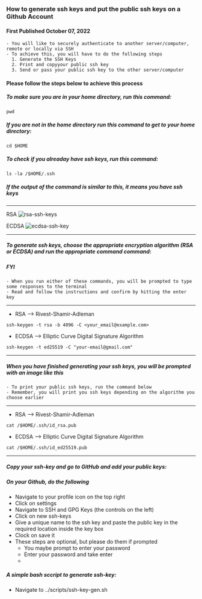 ###  How to generate ssh keys and put the public ssh keys on a Github Account
#### First Published October 07, 2022
  
~~~
- You will like to securely authenticate to another server/computer, remote or locally via SSH
- To achieve this, you will have to do the following steps
  1. Generate the SSH Keys
  2. Print and copyyour public ssh key 
  3. Send or pass your public ssh key to the other server/computer
~~~

#### Please follow the steps below to achieve this process

  ##### To make sure you are in your home directory, run this command:
  ```
  pwd
  ```

  ##### If you are not in the home directory run this command to get to your home directory:
  ```
  cd $HOME
  ```

  ##### To check if you alreaday have ssh keys, run this command:
  ```
  ls -la /$HOME/.ssh
  ```
  ##### If the output of the command is similar to this, it means you have ssh keys
  ***
  RSA ![rsa-ssh-keys](https://user-images.githubusercontent.com/101201113/195610507-62e196bf-41f8-4e76-aac0-1ffd116c334e.png)


  ECDSA ![ecdsa-ssh-key](https://user-images.githubusercontent.com/101201113/195609492-7b94dda8-b26c-4d41-a042-7419a8553925.png)

  ***  
  ##### To generate  ssh keys, choose the appropriate encryption algorithm (RSA or ECDSA) and run the appropriate command command:
  ##### FYI
    - When you run either of these commands, you will be prompted to type some responses to the terminal 
    - Read and follow the instructions and confirm by hitting the enter key
  ***
   - RSA --> Rivest-Shamir-Adleman
  ```
  ssh-keygen -t rsa -b 4096 -C <your_email@example.com>
  ```
   - ECDSA --> Elliptic Curve Digital Signature Algorithm
  ```
  ssh-keygen -t ed25519 -C "your-email@gmail.com"
  ```
  ***
  ##### When you have finished generating your ssh keys, you will be prompted with an image like this
    - To print your public ssh keys, run the command below
    - Remember, you will print you ssh keys depending on the algorithm you choose earlier
  ***
   - RSA --> Rivest-Shamir-Adleman
  ```
  cat /$HOME/.ssh/id_rsa.pub
  ```
   - ECDSA --> Elliptic Curve Digital Signature Algorithm
  ```
  cat /$HOME/.ssh/id_ed25519.pub
  ```
  ***

##### Copy your ssh-key and go to GitHub and add your public keys:
##### On your Github, do the following
- Navigate to your profile icon on the top right
- Click on settings
- Navigate to SSH and GPG Keys (the controls on the left)
-  Click on new ssh-keys
- Give a unique name to the ssh key and paste the public key in the required location inside the key box
- Clock on save it 
- These steps are optional, but please do them if prompted
  - You maybe prompt to enter your password
  - Enter your password and take enter
  - 
##### A simple bash sccript to generate ssh-key:
- Navigate to ../scripts/ssh-key-gen.sh
